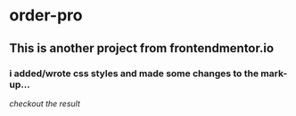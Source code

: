 # order-pro
## This is another project from frontendmentor.io

### i added/wrote css styles and made some changes to the mark-up...

*checkout the result*
